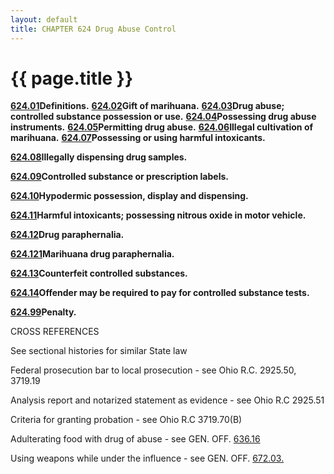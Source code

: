 ```yaml
---
layout: default 
title: CHAPTER 624 Drug Abuse Control
---
```


{{ page.title }}
================

[**624.01**](2d3e9b22.html)**Definitions.**
[**624.02**](2d929e1d.html)**Gift of marihuana.**
[**624.03**](2d9acddb.html)**Drug abuse; controlled substance possession
or use.** [**624.04**](2db2fc0d.html)**Possessing drug abuse
instruments.** [**624.05**](2dbbd979.html)**Permitting drug abuse.**
[**624.06**](2dc79491.html)**Illegal cultivation of marihuana.**
[**624.07**](2dd41881.html)**Possessing or using harmful intoxicants.**

[**624.08**](2ddc016c.html)**Illegally dispensing drug samples.**

[**624.09**](2de75c03.html)**Controlled substance or prescription
labels.**

[**624.10**](2dec7f59.html)**Hypodermic possession, display and
dispensing.**

[**624.11**](2dfa9bfe.html)**Harmful intoxicants; possessing nitrous
oxide in motor vehicle.**

[**624.12**](2e0468e2.html)**Drug paraphernalia.**

[**624.121**](2e33a4bd.html)**Marihuana drug paraphernalia.**

[**624.13**](2e42388b.html)**Counterfeit controlled substances.**

[**624.14**](2e481da4.html)**Offender may be required to pay for
controlled substance tests.**

[**624.99**](2e4dc3b4.html)**Penalty.**

CROSS REFERENCES

See sectional histories for similar State law

Federal prosecution bar to local prosecution - see Ohio R.C. 2925.50,
3719.19

Analysis report and notarized statement as evidence - see Ohio R.C
2925.51

Criteria for granting probation - see Ohio R.C 3719.70(B)

Adulterating food with drug of abuse - see GEN. OFF.
[636.16](31815497.html)

Using weapons while under the influence - see GEN. OFF.
[672.03.](37c8f8d6.html)
